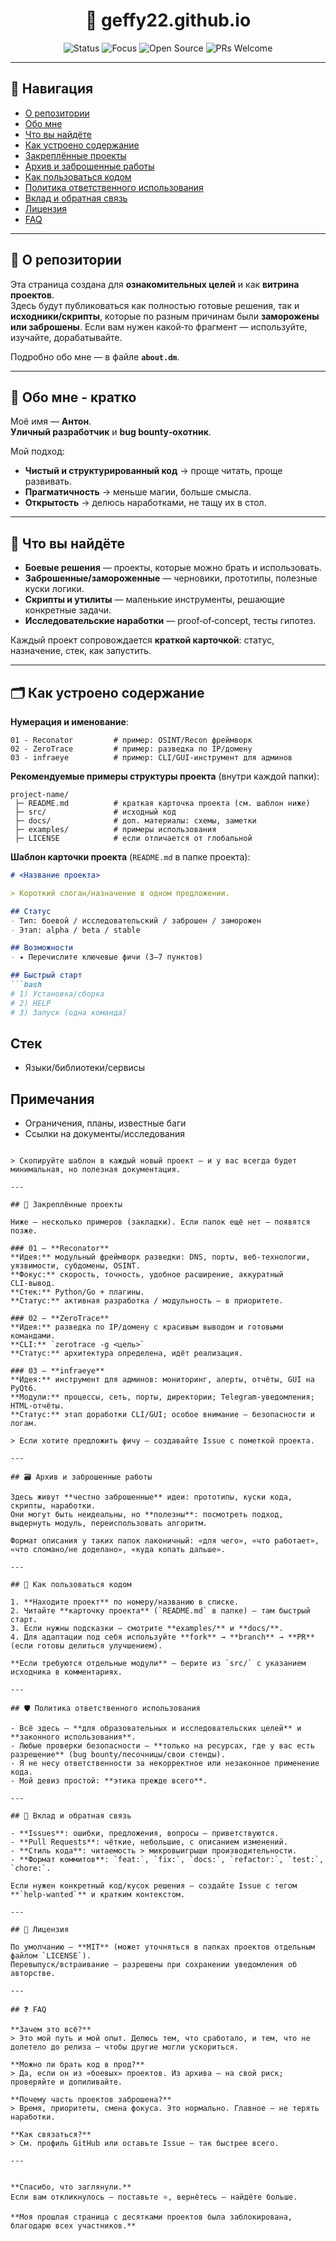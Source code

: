 
<div align="center">

# 🌌 **geffy22.github.io**  

<p>
  <img alt="Status" src="https://img.shields.io/badge/status-evolving-6aa84f?style=for-the-badge" />
  <img alt="Focus" src="https://img.shields.io/badge/focus-Bug%20Bounty%20%26%20Security-3c78d8?style=for-the-badge" />
  <img alt="Open Source" src="https://img.shields.io/badge/open_source-yes-0b5394?style=for-the-badge" />
  <img alt="PRs Welcome" src="https://img.shields.io/badge/PRs-welcome-f1c232?style=for-the-badge" />
</p>

</div>

---

## 🧭 Навигация

- [О репозитории](#-о-репозитории)
- [Обо мне](#-обо-мне)
- [Что вы найдёте](#-что-вы-найдёте)
- [Как устроено содержание](#-как-устроено-содержание)
- [Закреплённые проекты](#-закреплённые-проекты)
- [Архив и заброшенные работы](#-архив-и-заброшенные-работы)
- [Как пользоваться кодом](#-как-пользоваться-кодом)
- [Политика ответственного использования](#-политика-ответственного-использования)
- [Вклад и обратная связь](#-вклад-и-обратная-связь)
- [Лицензия](#-лицензия)
- [FAQ](#-faq)

---

## 📜 О репозитории

Эта страница создана для **ознакомительных целей** и как **витрина проектов**.  
Здесь будут публиковаться как полностью готовые решения, так и **исходники/скрипты**, которые по разным причинам были **заморожены или заброшены**. Если вам нужен какой‑то фрагмент — используйте, изучайте, дорабатывайте.

Подробно обо мне — в файле **`about.dm`**.

---

## 👤 Обо мне - кратко

Моё имя — **Антон**.  
**Уличный разработчик** и **bug bounty‑охотник**.  

Мой подход:

- **Чистый и структурированный код** → проще читать, проще развивать.
- **Прагматичность** → меньше магии, больше смысла.
- **Открытость** → делюсь наработками, не тащу их в стол.

---

## 🧰 Что вы найдёте

- **Боевые решения** — проекты, которые можно брать и использовать.
- **Заброшенные/замороженные** — черновики, прототипы, полезные куски логики.
- **Скрипты и утилиты** — маленькие инструменты, решающие конкретные задачи.
- **Исследовательские наработки** — proof‑of‑concept, тесты гипотез.

Каждый проект сопровождается **краткой карточкой**: статус, назначение, стек, как запустить.

---

## 🗂️ Как устроено содержание

**Нумерация и именование**:

```
01 - Reconator         # пример: OSINT/Recon фреймворк
02 - ZeroTrace         # пример: разведка по IP/домену
03 - infraeye          # пример: CLI/GUI-инструмент для админов
```

**Рекомендуемые примеры структуры проекта** (внутри каждой папки):

```
project-name/
 ├─ README.md          # краткая карточка проекта (см. шаблон ниже)
 ├─ src/               # исходный код
 ├─ docs/              # доп. материалы: схемы, заметки
 ├─ examples/          # примеры использования
 ├─ LICENSE            # если отличается от глобальной
```

**Шаблон карточки проекта** (`README.md` в папке проекта):

```markdown
# <Название проекта>

> Короткий слоган/назначение в одном предложении.

## Статус
- Тип: боевой / исследовательский / заброшен / заморожен
- Этап: alpha / beta / stable

## Возможности
- ✦ Перечислите ключевые фичи (3–7 пунктов)

## Быстрый старт
```bash
# 1) Установка/сборка
# 2) HELP
# 3) Запуск (одна команда)
```

## Стек
- Языки/библиотеки/сервисы

## Примечания
- Ограничения, планы, известные баги
- Ссылки на документы/исследования
```

> Скопируйте шаблон в каждый новый проект — и у вас всегда будет минимальная, но полезная документация.

---

## 📌 Закреплённые проекты

Ниже — несколько примеров (закладки). Если папок ещё нет — появятся позже.

### 01 — **Reconator**
**Идея:** модульный фреймворк разведки: DNS, порты, веб‑технологии, уязвимости, субдомены, OSINT.  
**Фокус:** скорость, точность, удобное расширение, аккуратный CLI‑вывод.  
**Стек:** Python/Go + плагины.  
**Статус:** активная разработка / модульность — в приоритете.

### 02 — **ZeroTrace**
**Идея:** разведка по IP/домену с красивым выводом и готовыми командами.  
**CLI:** `zerotrace -g <цель>`  
**Статус:** архитектура определена, идёт реализация.

### 03 — **infraeye**
**Идея:** инструмент для админов: мониторинг, алерты, отчёты, GUI на PyQt6.  
**Модули:** процессы, сеть, порты, директории; Telegram‑уведомления; HTML‑отчёты.  
**Статус:** этап доработки CLI/GUI; особое внимание — безопасности и логам.

> Если хотите предложить фичу — создавайте Issue с пометкой проекта.

---

## 🗃️ Архив и заброшенные работы

Здесь живут **честно заброшенные** идеи: прототипы, куски кода, скрипты, наработки.  
Они могут быть неидеальны, но **полезны**: посмотреть подход, выдернуть модуль, переиспользовать алгоритм.

Формат описания у таких папок лаконичный: «для чего», «что работает», «что сломано/не доделано», «куда копать дальше».

---

## 🚀 Как пользоваться кодом

1. **Находите проект** по номеру/названию в списке.
2. Читайте **карточку проекта** (`README.md` в папке) — там быстрый старт.
3. Если нужны подсказки — смотрите **examples/** и **docs/**.
4. Для адаптации под себя используйте **fork** → **branch** → **PR** (если готовы делиться улучшением).

**Если требуются отдельные модули** — берите из `src/` с указанием исходника в комментариях.

---

## 🛡️ Политика ответственного использования

- Всё здесь — **для образовательных и исследовательских целей** и **законного использования**.
- Любые проверки безопасности — **только на ресурсах, где у вас есть разрешение** (bug bounty/песочницы/свои стенды).
- Я не несу ответственности за некорректное или незаконное применение кода.  
- Мой девиз простой: **этика прежде всего**.

---

## 🤝 Вклад и обратная связь

- **Issues**: ошибки, предложения, вопросы — приветствуются.  
- **Pull Requests**: чёткие, небольшие, с описанием изменений.  
- **Стиль кода**: читаемость > микровыигрыши производительности.  
- **Формат коммитов**: `feat:`, `fix:`, `docs:`, `refactor:`, `test:`, `chore:`.

Если нужен конкретный код/кусок решения — создайте Issue с тегом **`help-wanted`** и кратким контекстом.

---

## 📄 Лицензия

По умолчанию — **MIT** (может уточняться в папках проектов отдельным файлом `LICENSE`).  
Перевыпуск/встраивание — разрешены при сохранении уведомления об авторстве.

---

## ❓ FAQ

**Зачем это всё?**  
> Это мой путь и мой опыт. Делюсь тем, что сработало, и тем, что не долетело до релиза — чтобы другие могли ускориться.

**Можно ли брать код в прод?**  
> Да, если он из «боевых» проектов. Из архива — на свой риск; проверяйте и допиливайте.

**Почему часть проектов заброшена?**  
> Время, приоритеты, смена фокуса. Это нормально. Главное — не терять наработки.

**Как связаться?**  
> См. профиль GitHub или оставьте Issue — так быстрее всего.

---


**Спасибо, что заглянули.**  
Если вам откликнулось — поставьте ⭐, вернётесь — найдёте больше.

**Моя прошлая страница с десятками проектов была заблокирована, благодарю всех участников.**


